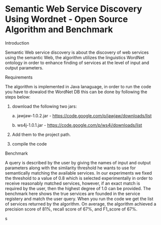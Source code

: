 # Semantic Web Service Discovery Using Wordnet - Open Source Algorithm and Benchmark

Introduction

Semantic Web service discovery is about the discovery of web services using the semantic Web, the algorithm utilizes the linguistics WordNet ontology in order to enhance finding of services at the level of input and output parameters.


Requirements

The algorithm is implemented in Java lanaguage, in order to run the code you have to dowalod the WordNet DB this can be done by following the steps below:

1. download the following two jars:
   
   a. jawjaw-1.0.2.jar - https://code.google.com/p/jawjaw/downloads/list
   
   b. ws4j-1.0.1.jar - https://code.google.com/p/ws4j/downloads/list

3. Add them to the project path.
4. compile the code

Benchmark

 A query is described by the user by giving the names of input and output parameters along with the similarity threshold he wants to use for semantically matching the available services. In our experiments we fixed the threshold to a value of 0.8 which is selected experimentally in order to receive reasonably matched services, however, if an exact match is required by the user, then the highest degree of 1.0 can be provided. The benchmark here shows the true services are founded in the service registery and match the user query.
 When you run the code we get the list of services returned by the algorithm. 
  On average, the algorithm achieved a precision score of 81%, recall score of 67%, and F1_score of 67%.

 s
  
